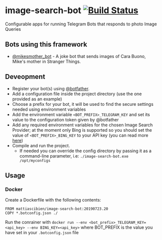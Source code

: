 # image-search-bot [![Build Status](https://dev.azure.com/mattiascibien/image-search-bot/_apis/build/status/mattiascibien.image-search-bot?branchName=master)](https://dev.azure.com/mattiascibien/image-search-bot/_build/latest?definitionId=52&branchName=master)
Configurable apps for running Telegram Bots that responds to photo Image Queries

## Bots using this framework

 * [@mikesmother_bot](https://telegram.me/mikesmother_bot) - A joke bot that sends images of Cara Buono, Mike's mother in Stranger Things.

## Deveopment
 
 * Register your bot(s) using [@botfather](https://telegram.me/botfather).
 * Add a configuration file inside the project directory (use the one provided as an example)
 * Choose a prefix for your bot, it will be used to find the secure settings needed using environment variables
 * Add the environment variable `<BOT_PREFIX>_TELEGRAM_KEY` and set its value to the configuration token given by @botfather
 * Add any required environment variables for the chosen Image Search Provider; at the moment only Bing is supported so you should set the value of `<BOT_PREFIX>_BING_KEY` to your API key (you can read more [here](https://docs.microsoft.com/en-us/azure/cognitive-services/bing-web-search/))
 * Compile and run the project.
    * If needed you can override the config directory by passing it as a command-line parameter, i.e: `./image-search-bot.exe /opt/myconfigs`

## Usage

### Docker

Create a Dockerfile with the following contents:

```docker
FROM mattiascibien/image-search-bot:20190723.20
COPY *.botconfig.json ./
```

Run the conrainer with `docker run --env <bot_prefix>_TELEGRAM_KEY=<api_key> --env BING_KEY=<api_key>` where BOT_PREFIX is the value you have set in your `.botconfig.json` file
